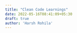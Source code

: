 ```yaml
---
title: "Clean Code Learnings"
date: 2022-05-16T08:41:09+05:30
draft: true
author: 'Harsh Rohila'
---
```

